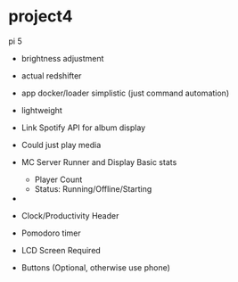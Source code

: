 # project4
pi 5

- brightness adjustment
- actual redshifter

- app docker/loader simplistic (just command automation)
- lightweight


- Link Spotify API for album display
- Could just play media

- MC Server Runner and Display Basic stats
  - Player Count
  - Status: Running/Offline/Starting
-   
- Clock/Productivity Header
- Pomodoro timer

- LCD Screen Required
- Buttons (Optional, otherwise use phone)
